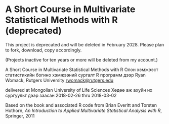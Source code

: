 # A Short Course in Multivariate Statistical Methods with R (deprecated)
This project is deprecated and will be deleted in February 2028. Please plan to fork, download, copy accordingly.

(Projects inactive for ten years or more will be deleted from my account.)

A Short Course in Multivariate Statistical Methods with R
Олон хэмжээст статистикийн богино хэмжээний сургалт R программ дээр
Ryan Womack, Rutgers University
rwomack@rutgers.edu

delivered at Mongolian University of Life Sciences
Хөдөө аж ахуйн их сургуульт дээр заасан
2018-02-26 thru 2018-03-02

Based on the book and associated R code from
Brian Everitt and Torsten Hothorn,
*An Introduction to Applied Multivariate Statistical Analysis with R*, Springer, 2011
